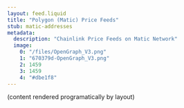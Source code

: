 ```yaml
---
layout: feed.liquid
title: "Polygon (Matic) Price Feeds"
stub: matic-addresses
metadata: 
  description: "Chainlink Price Feeds on Matic Network"
  image: 
    0: "/files/OpenGraph_V3.png"
    1: "670379d-OpenGraph_V3.png"
    2: 1459
    3: 1459
    4: "#dbe1f8"
---
```

(content rendered programatically by layout)